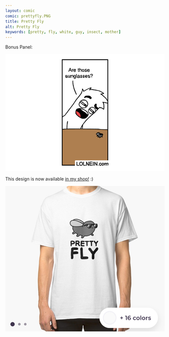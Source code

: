 ```yaml
---
layout: comic
comic: prettyfly.PNG
title: Pretty Fly
alt: Pretty Fly
keywords: [pretty, fly, white, guy, insect, mother]
---
```


Bonus Panel:

![Pretty Fly Bonus Panel](/images/prettyfly_bonus.PNG)

This design is now available [in my shop!](https://www.redbubble.com/people/lolnein/works/39423711-pretty-fly?asc=u&p=classic-tee) :)


[![Pretty Fly Shirt](/images/prettyfly_shirt.jpg)](https://www.redbubble.com/people/lolnein/works/39423711-pretty-fly?asc=u&p=classic-tee)
